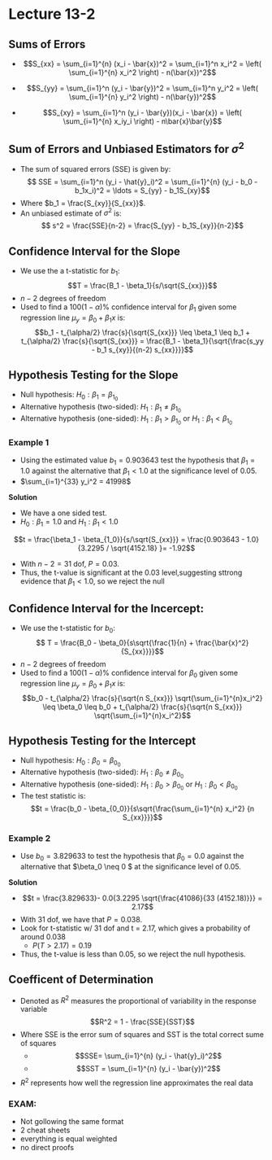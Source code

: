 # Lecture 13-2 

## Sums of Errors
- $$S_{xx} =  \sum_{i=1}^{n} (x_i - \bar{x})^2 = \sum_{i=1}^n x_i^2 = \left( \sum_{i=1}^{n} x_i^2 \right) - n(\bar{x})^2$$

- $$S_{yy} = \sum_{i=1}^n (y_i - \bar{y})^2 = \sum_{i=1}^n y_i^2 = \left( \sum_{i=1}^{n} y_i^2 \right) - n(\bar{y})^2$$

- $$S_{xy} =  \sum_{i=1}^n (y_i - \bar{y})(x_i - \bar{x}) = \left( \sum_{i=1}^{n} x_iy_i \right) - n\bar{x}\bar{y}$$



## Sum of Errors and Unbiased Estimators for $\sigma^2$ 
- The sum of squared errors (SSE) is given by: 
$$ SSE = \sum_{i=1}^n (y_i - \hat{y}_i)^2 = \sum_{i=1}^{n} (y_i - b_0 - b_1x_i)^2 = \ldots = S_{yy} - b_1S_{xy}$$
- Where $b_1 = \frac{S_{xy}}{S_{xx}}$. 
- An unbiased estimate of $\sigma^2$ is: 
$$ s^2 = \frac{SSE}{n-2} = \frac{S_{yy} - b_1S_{xy}}{n-2}$$



## Confidence Interval for the Slope 
- We use the a t-statistic for $b_1$: 
$$T = \frac{B_1 - \beta_1}{s/\sqrt{S_{xx}}}$$
-  $n-2$ degrees of freedom 
- Used to find a $100(1-\alpha)\%$ confidence interval for $\beta_1$ given some regression line $\mu_y = \beta_0 + \beta_1x$ is:
$$b_1 - t_{\alpha/2} \frac{s}{\sqrt{S_{xx}}} \leq \beta_1 \leq b_1 + t_{\alpha/2} \frac{s}{\sqrt{S_{xx}}} = \frac{B_1 - \beta_1}{\sqrt{\frac{s_yy - b_1 s_{xy}}{(n-2) s_{xx}}}}$$


## Hypothesis Testing for the Slope
- Null hypothesis: $H_0: \beta_1 = \beta_{1_0}$
- Alternative hypothesis (two-sided): $H_1: \beta_1 \neq \beta_{1_0}$
- Alternative hypothesis (one-sided): $H_1: \beta_1 > \beta_{1_0}$ or $H_1: \beta_1 < \beta_{1_0}$


### Example 1 
- Using the estimated value $b_1 = 0.903643$ test the hypothesis that $\beta_1 = 1.0$ against the alternative that $\beta_1 < 1.0$ at the significance level of 0.05. 
- $\sum_{i=1}^{33} y_i^2 = 41998$

**Solution**
- We have a one sided test. 
- $H_0: \beta_1 = 1.0$ and $H_1: \beta_1 < 1.0$

$$t = \frac{\beta_1 - \beta_{1_0}}{s/\sqrt{S_{xx}}} = \frac{0.903643 - 1.0}{3.2295 / \sqrt{4152.18} }= -1.92$$ 

- With $n-2 = 31$ dof, $P = 0.03$.
- Thus, the t-value is significant at the 0.03 level,suggesting sttrong evidence that $\beta_1 < 1.0$, so we reject the null

## Confidence Interval for the Incercept: 
- We use the t-statistic for $b_0$: 
$$ T = \frac{B_0 - \beta_0}{s\sqrt{\frac{1}{n} + \frac{\bar{x}^2}{S_{xx}}}}$$
- $n-2$ degrees of freedom
- Used to find a $100(1-\alpha)\%$ confidence interval for $\beta_0$ given some regression line $\mu_y = \beta_0 + \beta_1x$ is:
$$b_0 - t_{\alpha/2} \frac{s}{\sqrt{n S_{xx}}} \sqrt{\sum_{i=1}^{n}x_i^2} \leq \beta_0 \leq b_0 + t_{\alpha/2} \frac{s}{\sqrt{n S_{xx}}} \sqrt{\sum_{i=1}^{n}x_i^2}$$

## Hypothesis Testing for the Intercept
- Null hypothesis: $H_0: \beta_0 = \beta_{0_0}$
- Alternative hypothesis (two-sided): $H_1: \beta_0 \neq \beta_{0_0}$
- Alternative hypothesis (one-sided): $H_1: \beta_0 > \beta_{0_0}$ or $H_1: \beta_0 < \beta_{0_0}$
- The test statistic is:
$$t = \frac{b_0 - \beta_{0_0}}{s\sqrt{\frac{\sum_{i=1}^{n} x_i^2} {n S_{xx}}}}$$



### Example 2 
- Use $b_0 = 3.829633$ to test the hypothesis that $\beta_0 =0.0$ against the alternative that $\beta_0 \neq 0 $ at the significance level of 0.05.

**Solution**
- $$t = \frac{3.829633}- 0.0{3.2295 \sqrt{\frac{41086}{33 (4152.18)}}} = 2.17$$ 
- With 31 dof, we have that $P = 0.038$. 
- Look for t-statistic w/ 31 dof and t = 2.17, which gives a probability of around 0.038 
    - $P(T > 2.17) = 0.19$
- Thus, the t-value is less than 0.05, so we reject the null hypothesis.

## Coefficent of Determination
- Denoted as $R^2$ measures the proportional of variability in the response variable
$$R^2 = 1 - \frac{SSE}{SST}$$
- Where SSE is the error sum of squares and SST is the total correct sume of squares
    - $$SSE= \sum_{i=1}^{n} (y_i - \hat{y}_i)^2$$
    - $$SST = \sum_{i=1}^{n} (y_i - \bar{y})^2$$
- $R^2$  represents how well the regression line approximates the real data 


### EXAM:
- Not gollowing the same format
- 2 cheat sheets 
- everything is equal weighted 
- no direct proofs 
